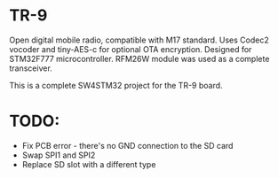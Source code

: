 # TR-9
Open digital mobile radio, compatible with M17 standard. Uses Codec2 vocoder and tiny-AES-c for optional OTA encryption. Designed for STM32F777 microcontroller. RFM26W module was used as a complete transceiver.

This is a complete SW4STM32 project for the TR-9 board.

# TODO:
- Fix PCB error - there's no GND connection to the SD card  
- Swap SPI1 and SPI2  
- Replace SD slot with a different type  
